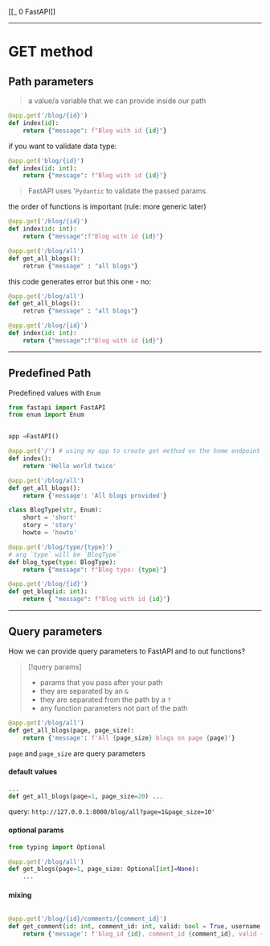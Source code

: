 [[_ 0 FastAPI]]


----
# GET method

## Path parameters
> 
> a value/a variable that we can provide inside our path
> 

```python
@app.get('/blog/{id}')
def index(id):
	return {"message": f"Blog with id {id}"}
```

if you want to validate data type:
```python
@app.get('blog/{id}')
def index(id: int):
	return {"message": f"Blog with id {id}"}
```

> FastAPI uses '`Pydantic` to validate the passed params.

the order of functions is important (rule: more generic later)
```python
@app.get('/blog/{id}')
def index(id: int):
	return {"message":f"Blog with id {id}"}

@app.get('/blog/all')
def get_all_blogs():
	retrun {"message" : "all blogs"}
```
this code generates error
but this one - no:
```python
@app.get('/blog/all')
def get_all_blogs():
	retrun {"message" : "all blogs"}

@app.get('/blog/{id}')
def index(id: int):
	return {"message":f"Blog with id {id}"}


```

---
## Predefined Path
Predefined values with `Enum`


```python
from fastapi import FastAPI
from enum import Enum


app =FastAPI()

@app.get('/') # using my app to create get method on the home endpoint
def index():
    return 'Hello world twice'

@app.get('/blog/all')
def get_all_blogs():
    return {'message': 'All blogs provided'}

class BlogType(str, Enum):
    short = 'short'
    story = 'story'
    howto = 'howto'

@app.get('/blog/type/{type}')
# arg `type` will be `BlogType`
def blog_type(type: BlogType):
    return {"message": f"Blog type: {type}"}

@app.get('/blog/{id}')
def get_blog(id: int):
    return { "message": f"Blog with id {id}"}

```

----
## Query parameters
How we can provide query parameters to FastAPI and to out functions?

>[!query params]
> - params that you pass after your path 
> - they are separated by an `&`
> - they are separated from the path by a `?`
> - any function parameters not part of the path

```python
@app.get('/blog/all')
def get_all_blogs(page, page_size):
    return {'message': f'All {page_size} blogs on page {page}'}
```

`page` and `page_size` are query parameters

#### default values
```python
...
def get_all_blogs(page=1, page_size=20) ...
```

query: `http://127.0.0.1:8000/blog/all?page=1&page_size=10'`


#### optional params
```python
from typing import Optional

@app.get('/blog/all')
def get_blogs(page=1, page_size: Optional[int]=None):
	...
```


#### mixing
```python

@app.get('/blog/{id}/comments/{comment_id}')
def get_comment(id: int, comment_id: int, valid: bool = True, username: Optional[str] = None):
    return {'message': f'blog_id {id}, comment_id {comment_id}, valid {valid} user name { username }'}
```




